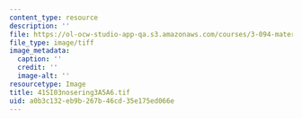 ```yaml
---
content_type: resource
description: ''
file: https://ol-ocw-studio-app-qa.s3.amazonaws.com/courses/3-094-materials-in-human-experience-spring-2004/a0b3c132eb9b267b46cd35e175ed066e_41SI03nosering3A5A6.tif
file_type: image/tiff
image_metadata:
  caption: ''
  credit: ''
  image-alt: ''
resourcetype: Image
title: 41SI03nosering3A5A6.tif
uid: a0b3c132-eb9b-267b-46cd-35e175ed066e
---
```

